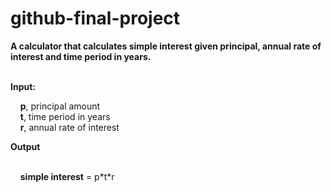 # github-final-project


<b>A calculator that calculates simple interest given principal, annual rate of interest and time period in years.</b>
<br><br>

<b>Input:</b><br>
   <p> 
   &nbsp;&nbsp;&nbsp;&nbsp;<b>p</b>, principal amount<br> 
   &nbsp;&nbsp;&nbsp;&nbsp;<b>t</b>, time period in years<br> 
   &nbsp;&nbsp;&nbsp;&nbsp;<b>r</b>, annual rate of interest<br> 
   </p>
<b>Output</b><br><br>
   <p> 
   &nbsp;&nbsp;&nbsp;&nbsp;<b>simple interest</b> = p*t*r<br> 
   </p>

